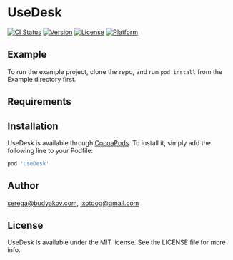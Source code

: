 # UseDesk

[![CI Status](https://img.shields.io/travis/serega@budyakov.com/UseDesk.svg?style=flat)](https://travis-ci.org/serega@budyakov.com/UseDesk)
[![Version](https://img.shields.io/cocoapods/v/UseDesk.svg?style=flat)](https://cocoapods.org/pods/UseDesk)
[![License](https://img.shields.io/cocoapods/l/UseDesk.svg?style=flat)](https://cocoapods.org/pods/UseDesk)
[![Platform](https://img.shields.io/cocoapods/p/UseDesk.svg?style=flat)](https://cocoapods.org/pods/UseDesk)

## Example

To run the example project, clone the repo, and run `pod install` from the Example directory first.

## Requirements

## Installation

UseDesk is available through [CocoaPods](https://cocoapods.org). To install
it, simply add the following line to your Podfile:

```ruby
pod 'UseDesk'
```

## Author

serega@budyakov.com, ixotdog@gmail.com

## License

UseDesk is available under the MIT license. See the LICENSE file for more info.
